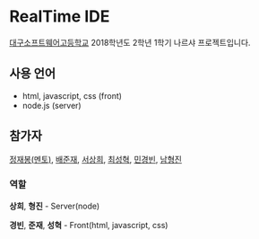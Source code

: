 # RealTime IDE
[대구소프트웨어고등학교](http://www.dgsw.hs.kr/index.do) 2018학년도 2학년 1학기 나르샤 프로젝트입니다.

## 사용 언어
* html, javascript, css (front)
* node.js (server)

## 참가자
[정재봉(멘토)](https://github.com/woogong), [배준재](https://github.com/bjj3036), [서상희](https://github.com/tbvjaos510), [최성혁](https://github.com/vhrleo0904), [민경빈](https://github.com/mango906), [남형진](https://github.com/gudwlsg1)

### 역할
**상희**, **형진** - Server(node)

**경빈**, **준재**, **성혁** - Front(html, javascript, css)

